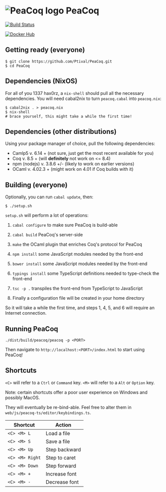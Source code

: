 ![PeaCoq logo](http://goto.ucsd.edu/~vrobert/peacoq.png) PeaCoq
===============================================================

[![Build Status](https://travis-ci.org/Ptival/PeaCoq.svg)](https://travis-ci.org/Ptival/PeaCoq)

[![Docker Hub](http://goto.ucsd.edu/~vrobert/docker.png)](https://hub.docker.com/r/ptival/peacoq/)

Getting ready (everyone)
------------------------

```
$ git clone https://github.com/Ptival/PeaCoq.git
$ cd PeaCoq
```

Dependencies (NixOS)
--------------------

For all of you 1337 hax0rz, a `nix-shell` should pull all the necessary dependencies.
You will need cabal2nix to turn `peacoq.cabal` into `peacoq.nix`:

```
$ cabal2nix . > peacoq.nix
$ nix-shell
# brace yourself, this might take a while the first time!
```

Dependencies (other distributions)
----------------------------------

Using your package manager of choice, pull the following dependencies:

* Camlp5       v. 6.14   +   (not sure, just get the most recent available for you)
* Coq          v. 8.5    +   (will **definitely** not work on <= 8.4)
* npm (nodejs) v. 3.8.6  +/- (likely to work on earlier versions)
* OCaml        v. 4.02.3 +   (might work on 4.01 if Coq builds with it)

Building (everyone)
-------------------

Optionally, you can run `cabal update`, then:

```
$ ./setup.sh
```

`setup.sh` will perform a lot of operations:

1. `cabal configure` to make sure PeaCoq is build-able

2. `cabal build` PeaCoq's server-side

3. `make` the OCaml plugin that enriches Coq's protocol for PeaCoq

4. `npm install` some JavaScript modules needed by the front-end

5. `bower install` some JavaScript modules needed by the front-end

6. `typings install` some TypeScript definitions needed to type-check the front-end

7. `tsc -p .` transpiles the front-end from TypeScript to JavaScript

8. Finally a configuration file will be created in your home directory

So it will take a while the first time, and steps 1, 4, 5, and 6 will
require an Internet connection.

Running PeaCoq
--------------

```
./dist/build/peacoq/peacoq -p <PORT>
```

Then navigate to `http://localhost:<PORT>/index.html` to start using PeaCoq!

Shortcuts
---------

`<C>` will refer to a `Ctrl` or `Command` key.
`<M>` will refer to a `Alt` or `Option` key.

Note: certain shortcuts offer a poor user experience on Windows and possibly MacOS.

They will eventually be re-bind-able. Feel free to alter them in
`web/js/peacoq-ts/editor/keybindings.ts`.

| Shortcut        | Action        |
| --------------- | ------------- |
| `<C> <M> L`     | Load a file   |
| `<C> <M> S`     | Save a file   |
| `<C> <M> Up`    | Step backward |
| `<C> <M> Right` | Step to caret |
| `<C> <M> Down`  | Step forward  |
| `<C> <M> +`     | Increase font |
| `<C> <M> -`     | Decrease font |
